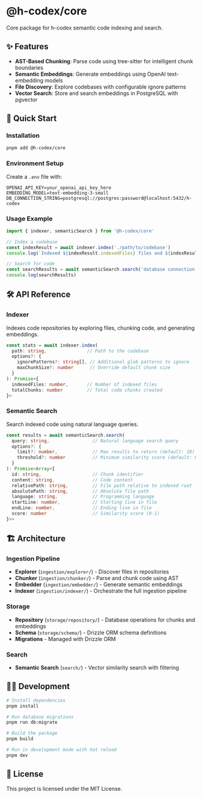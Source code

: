 # @h-codex/core

Core package for h-codex semantic code indexing and search.

## ✨ Features

- **AST-Based Chunking**: Parse code using tree-sitter for intelligent chunk boundaries
- **Semantic Embeddings**: Generate embeddings using OpenAI text-embedding models
- **File Discovery**: Explore codebases with configurable ignore patterns
- **Vector Search**: Store and search embeddings in PostgreSQL with pgvector

## 🚀 Quick Start

### Installation

```bash
pnpm add @h-codex/core
```

### Environment Setup

Create a `.env` file with:

```
OPENAI_API_KEY=your_openai_api_key_here
EMBEDDING_MODEL=text-embedding-3-small
DB_CONNECTION_STRING=postgresql://postgres:password@localhost:5432/h-codex
```

### Usage Example

```typescript
import { indexer, semanticSearch } from '@h-codex/core'

// Index a codebase
const indexResult = await indexer.index('./path/to/codebase')
console.log(`Indexed ${indexResult.indexedFiles} files and ${indexResult.totalChunks} code chunks`)

// Search for code
const searchResults = await semanticSearch.search('database connection implementation')
console.log(searchResults)
```

## 🛠️ API Reference

### Indexer

Indexes code repositories by exploring files, chunking code, and generating embeddings.

```typescript
const stats = await indexer.index(
  path: string,               // Path to the codebase
  options?: {
    ignorePatterns?: string[], // Additional glob patterns to ignore
    maxChunkSize?: number      // Override default chunk size
  }
): Promise<{
  indexedFiles: number,       // Number of indexed files
  totalChunks: number         // Total code chunks created
}>
```

### Semantic Search

Search indexed code using natural language queries.

```typescript
const results = await semanticSearch.search(
  query: string,                // Natural language search query
  options?: {
    limit?: number,             // Max results to return (default: 10)
    threshold?: number          // Minimum similarity score (default: 0.5)
  }
): Promise<Array<{
  id: string,                   // Chunk identifier
  content: string,              // Code content
  relativePath: string,         // File path relative to indexed root
  absolutePath: string,         // Absolute file path
  language: string,             // Programming language
  startLine: number,            // Starting line in file
  endLine: number,              // Ending line in file
  score: number                 // Similarity score (0-1)
}>>
```

## 🏗️ Architecture

### Ingestion Pipeline

- **Explorer** (`ingestion/explorer/`) - Discover files in repositories
- **Chunker** (`ingestion/chunker/`) - Parse and chunk code using AST
- **Embedder** (`ingestion/embedder/`) - Generate semantic embeddings
- **Indexer** (`ingestion/indexer/`) - Orchestrate the full ingestion pipeline

### Storage

- **Repository** (`storage/repository/`) - Database operations for chunks and embeddings
- **Schema** (`storage/schema/`) - Drizzle ORM schema definitions
- **Migrations** - Managed with Drizzle ORM

### Search

- **Semantic Search** (`search/`) - Vector similarity search with filtering

## 🧑‍💻 Development

```bash
# Install dependencies
pnpm install

# Run database migrations
pnpm run db:migrate

# Build the package
pnpm build

# Run in development mode with hot reload
pnpm dev
```

## 📄 License

This project is licensed under the MIT License.
